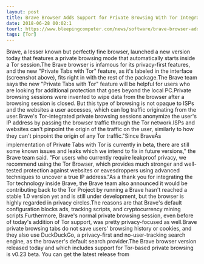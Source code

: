 ```yaml
---
layout: post
title: Brave Browser Adds Support for Private Browsing With Tor Integration
date: 2018-06-28 00:02:1
tourl: https://www.bleepingcomputer.com/news/software/brave-browser-adds-support-for-private-browsing-with-tor-integration/
tags: [Tor]
---
```

Brave, a lesser known but perfectly fine browser, launched a new version today that features a private browsing mode that automatically starts inside a Tor session.The Brave browser is infamous for its privacy-first features, and the new "Private Tabs with Tor" feature, as it's labeled in the interface (screenshot above), fits right in with the rest of the package.The Brave team says the new "Private Tabs with Tor" feature will be helpful for users who are looking for additional protection that goes beyond the local PC.Private browsing sessions were invented to wipe data from the browser after a browsing session is closed. But this type of browsing is not opaque to ISPs and the websites a user accesses, which can log traffic originating from the user.Brave's Tor-integrated private browsing sessions anonymize the user's IP address by passing the browser traffic through the Tor network.ISPs and websites can't pinpoint the origin of the traffic on the user, similarly to how they can't pinpoint the origin of any Tor traffic."Since BraveÂs implementation of Private Tabs with Tor is currently in beta, there are still some known issues and leaks which we intend to fix in future versions," the Brave team said. "For users who currently require leakproof privacy, we recommend using the Tor Browser, which provides much stronger and well-tested protection against websites or eavesdroppers using advanced techniques to uncover a true IP address."As a thank you for integrating the Tor technology inside Brave, the Brave team also announced it would be contributing back to the Tor Project by running a Brave hasn't reached a stable 1.0 version yet and is still under development, but the browser is highly regarded in privacy circles.The reasons are that Brave's default configuration blocks ads, tracking scripts, and cryptocurrency mining scripts.Furthermore, Brave's normal private browsing session, even before of today's addition of Tor support, was pretty privacy-focused as well.Brave private browsing tabs do not save users' browsing history or cookies, and they also use DuckDuckGo, a privacy-first and no-user-tracking search engine, as the browser's default search provider.The Brave browser version released today and which includes support for Tor-based private browsing is v0.23 beta. You can get the latest release from 